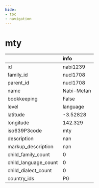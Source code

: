 ```yaml
---
hide:
- toc
- navigation
---
```

# mty
|                      | info       |
|:---------------------|:-----------|
| id                   | nabi1239   |
| family_id            | nucl1708   |
| parent_id            | nucl1708   |
| name                 | Nabi-Metan |
| bookkeeping          | False      |
| level                | language   |
| latitude             | -3.52828   |
| longitude            | 142.329    |
| iso639P3code         | mty        |
| description          | nan        |
| markup_description   | nan        |
| child_family_count   | 0          |
| child_language_count | 0          |
| child_dialect_count  | 0          |
| country_ids          | PG         |